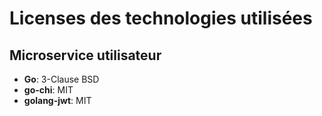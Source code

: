 # Licenses des technologies utilisées

## Microservice utilisateur

- **Go**: 3-Clause BSD
- **go-chi**: MIT
- **golang-jwt**: MIT
